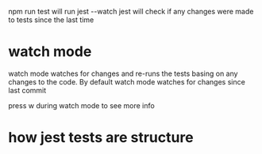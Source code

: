 npm run test will run jest --watch
jest will check if any changes were made to tests since the last time

# watch mode
watch mode watches for changes and re-runs the tests basing on any changes to the code. By default watch mode watches for changes since last commit

press w during watch mode to see more info

# how jest tests are structure